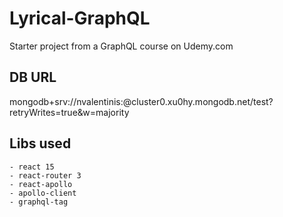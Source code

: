 # Lyrical-GraphQL
Starter project from a GraphQL course on Udemy.com

## DB URL
mongodb+srv://nvalentinis:<password>@cluster0.xu0hy.mongodb.net/test?retryWrites=true&w=majority

## Libs used

    - react 15
    - react-router 3
    - react-apollo
    - apollo-client
    - graphql-tag

